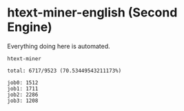 # htext-miner-english (Second Engine)

Everything doing here is automated.

```
htext-miner

total: 6717/9523 (70.53449543211173%)

job0: 1512
job1: 1711
job2: 2286
job3: 1208
```